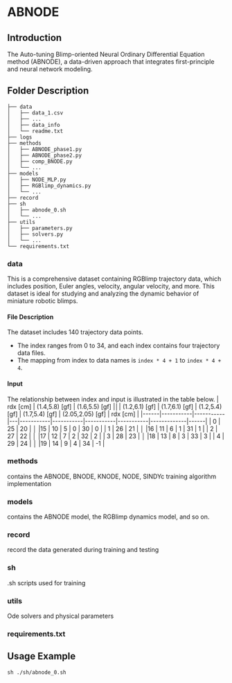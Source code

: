 # ABNODE

## Introduction
The Auto-tuning Blimp-oriented Neural Ordinary Differential Equation method (ABNODE), a data-driven approach that integrates first-principle and neural network modeling.
## Folder Description
```
├── data
│   ├── data_1.csv
│   ├── ...
│   ├── data_info
│   └── readme.txt
├── logs
├── methods
│   ├── ABNODE_phase1.py
│   ├── ABNODE_phase2.py
│   ├── comp_BNODE.py
│   └── ...
├── models
│   ├── NODE_MLP.py
│   ├── RGBlimp_dynamics.py
│   └── ...
├── record
├── sh
│   ├── abnode_0.sh
│   └── ...
├── utils
│   ├── parameters.py
│   ├── solvers.py
│   └── ...
└── requirements.txt
```

### data
This is a comprehensive dataset containing RGBlimp trajectory data, which includes position, Euler angles, velocity, angular velocity, and more. This dataset is ideal for studying and analyzing the dynamic behavior of miniature robotic blimps.
#### File Description
The dataset includes 140 trajectory data points.
- The index ranges from 0 to 34, and each index contains four trajectory data files.
- The mapping from index to data names is `index * 4 + 1` to `index * 4 + 4`.
#### Input
The relationship between index and input is illustrated in the table below.
| rdx \[cm\]  | (1.4,5.8) \[gf\] | (1.6,5.5) \[gf\] |**&#9474;**| (1.2,6.1) \[gf\] | (1.7,6.1) \[gf\] | (1.2,5.4) \[gf\] | (1.7,5.4) \[gf\] | (2.05,2.05) \[gf\] | rdx \[cm\]  |
|------|-----------|-----------|---|-----------|-----------|-----------|-----------|-------------|------|
| 0    | 25        | 20        | **&#9474;** |15        | 10        | 5         | 0         | 30          | 0    |
| 1 | 26        | 21        | **&#9474;** |16        | 11        | 6         | 1         | 31          | 1 |
| 2 | 27        | 22        | **&#9474;** |17        | 12        | 7         | 2         | 32          | 2 |
| 3 | 28        | 23        | **&#9474;** |18        | 13        | 8         | 3         | 33          | 3 |
| 4 | 29        | 24        | **&#9474;** |19        | 14        | 9         | 4         | 34          | -1 |

### methods
contains the ABNODE, BNODE, KNODE, NODE, SINDYc training algorithm implementation

### models
contains the ABNODE model, the RGBlimp dynamics model, and so on.  

### record
record the data generated during training and testing

### sh
.sh scripts used for training

### utils
Ode solvers and physical parameters

### requirements.txt

## Usage Example
``` shell
sh ./sh/abnode_0.sh
```


